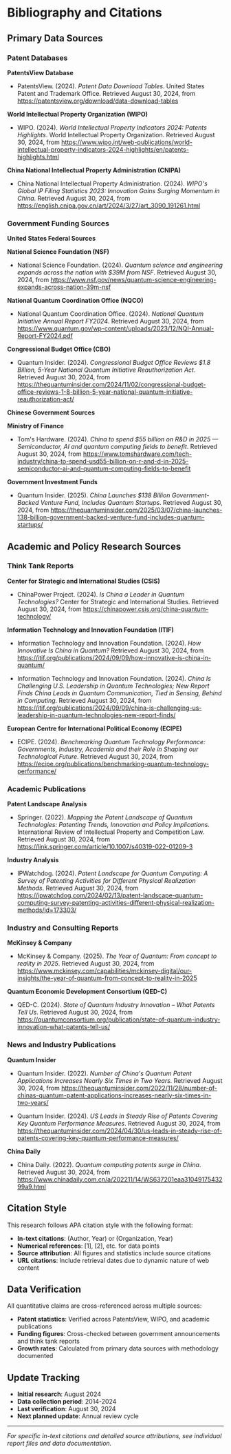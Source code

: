 # Bibliography and Citations

## Primary Data Sources

### Patent Databases

**PatentsView Database**
- PatentsView. (2024). *Patent Data Download Tables*. United States Patent and Trademark Office. Retrieved August 30, 2024, from https://patentsview.org/download/data-download-tables

**World Intellectual Property Organization (WIPO)**
- WIPO. (2024). *World Intellectual Property Indicators 2024: Patents Highlights*. World Intellectual Property Organization. Retrieved August 30, 2024, from https://www.wipo.int/web-publications/world-intellectual-property-indicators-2024-highlights/en/patents-highlights.html

**China National Intellectual Property Administration (CNIPA)**
- China National Intellectual Property Administration. (2024). *WIPO's Global IP Filing Statistics 2023: Innovation Gains Surging Momentum in China*. Retrieved August 30, 2024, from https://english.cnipa.gov.cn/art/2024/3/27/art_3090_191261.html

### Government Funding Sources

**United States Federal Sources**

**National Science Foundation (NSF)**
- National Science Foundation. (2024). *Quantum science and engineering expands across the nation with $39M from NSF*. Retrieved August 30, 2024, from https://www.nsf.gov/news/quantum-science-engineering-expands-across-nation-39m-nsf

**National Quantum Coordination Office (NQCO)**
- National Quantum Coordination Office. (2024). *National Quantum Initiative Annual Report FY2024*. Retrieved August 30, 2024, from https://www.quantum.gov/wp-content/uploads/2023/12/NQI-Annual-Report-FY2024.pdf

**Congressional Budget Office (CBO)**
- Quantum Insider. (2024). *Congressional Budget Office Reviews $1.8 Billion, 5-Year National Quantum Initiative Reauthorization Act*. Retrieved August 30, 2024, from https://thequantuminsider.com/2024/11/02/congressional-budget-office-reviews-1-8-billion-5-year-national-quantum-initiative-reauthorization-act/

**Chinese Government Sources**

**Ministry of Finance**
- Tom's Hardware. (2024). *China to spend $55 billion on R&D in 2025 — Semiconductor, AI and quantum computing fields to benefit*. Retrieved August 30, 2024, from https://www.tomshardware.com/tech-industry/china-to-spend-usd55-billion-on-r-and-d-in-2025-semiconductor-ai-and-quantum-computing-fields-to-benefit

**Government Investment Funds**
- Quantum Insider. (2025). *China Launches $138 Billion Government-Backed Venture Fund, Includes Quantum Startups*. Retrieved August 30, 2024, from https://thequantuminsider.com/2025/03/07/china-launches-138-billion-government-backed-venture-fund-includes-quantum-startups/

## Academic and Policy Research Sources

### Think Tank Reports

**Center for Strategic and International Studies (CSIS)**
- ChinaPower Project. (2024). *Is China a Leader in Quantum Technologies?* Center for Strategic and International Studies. Retrieved August 30, 2024, from https://chinapower.csis.org/china-quantum-technology/

**Information Technology and Innovation Foundation (ITIF)**
- Information Technology and Innovation Foundation. (2024). *How Innovative Is China in Quantum?* Retrieved August 30, 2024, from https://itif.org/publications/2024/09/09/how-innovative-is-china-in-quantum/

- Information Technology and Innovation Foundation. (2024). *China Is Challenging U.S. Leadership in Quantum Technologies; New Report Finds China Leads in Quantum Communication, Tied in Sensing, Behind in Computing*. Retrieved August 30, 2024, from https://itif.org/publications/2024/09/09/china-is-challenging-us-leadership-in-quantum-technologies-new-report-finds/

**European Centre for International Political Economy (ECIPE)**
- ECIPE. (2024). *Benchmarking Quantum Technology Performance: Governments, Industry, Academia and their Role in Shaping our Technological Future*. Retrieved August 30, 2024, from https://ecipe.org/publications/benchmarking-quantum-technology-performance/

### Academic Publications

**Patent Landscape Analysis**
- Springer. (2022). *Mapping the Patent Landscape of Quantum Technologies: Patenting Trends, Innovation and Policy Implications*. International Review of Intellectual Property and Competition Law. Retrieved August 30, 2024, from https://link.springer.com/article/10.1007/s40319-022-01209-3

**Industry Analysis**
- IPWatchdog. (2024). *Patent Landscape for Quantum Computing: A Survey of Patenting Activities for Different Physical Realization Methods*. Retrieved August 30, 2024, from https://ipwatchdog.com/2024/02/13/patent-landscape-quantum-computing-survey-patenting-activities-different-physical-realization-methods/id=173303/

### Industry and Consulting Reports

**McKinsey & Company**
- McKinsey & Company. (2025). *The Year of Quantum: From concept to reality in 2025*. Retrieved August 30, 2024, from https://www.mckinsey.com/capabilities/mckinsey-digital/our-insights/the-year-of-quantum-from-concept-to-reality-in-2025

**Quantum Economic Development Consortium (QED-C)**
- QED-C. (2024). *State of Quantum Industry Innovation – What Patents Tell Us*. Retrieved August 30, 2024, from https://quantumconsortium.org/publication/state-of-quantum-industry-innovation-what-patents-tell-us/

### News and Industry Publications

**Quantum Insider**
- Quantum Insider. (2022). *Number of China's Quantum Patent Applications Increases Nearly Six Times in Two Years*. Retrieved August 30, 2024, from https://thequantuminsider.com/2022/11/28/number-of-chinas-quantum-patent-applications-increases-nearly-six-times-in-two-years/

- Quantum Insider. (2024). *US Leads in Steady Rise of Patents Covering Key Quantum Performance Measures*. Retrieved August 30, 2024, from https://thequantuminsider.com/2024/04/30/us-leads-in-steady-rise-of-patents-covering-key-quantum-performance-measures/

**China Daily**
- China Daily. (2022). *Quantum computing patents surge in China*. Retrieved August 30, 2024, from https://www.chinadaily.com.cn/a/202211/14/WS637201eaa3104917543299a9.html

## Citation Style

This research follows APA citation style with the following format:
- **In-text citations**: (Author, Year) or (Organization, Year)
- **Numerical references**: [1], [2], etc. for data points
- **Source attribution**: All figures and statistics include source citations
- **URL citations**: Include retrieval dates due to dynamic nature of web content

## Data Verification

All quantitative claims are cross-referenced across multiple sources:
- **Patent statistics**: Verified across PatentsView, WIPO, and academic publications
- **Funding figures**: Cross-checked between government announcements and think tank reports
- **Growth rates**: Calculated from primary data sources with methodology documented

## Update Tracking

- **Initial research**: August 2024
- **Data collection period**: 2014-2024
- **Last verification**: August 30, 2024
- **Next planned update**: Annual review cycle

---

*For specific in-text citations and detailed source attributions, see individual report files and data documentation.*
